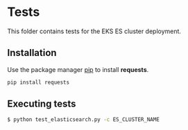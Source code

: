 # Tests

This folder contains tests for the EKS ES cluster deployment.

## Installation

Use the package manager [pip](https://pip.pypa.io/en/stable/) to install **requests**.

```bash
pip install requests
```

## Executing tests

```bash
$ python test_elasticsearch.py -c ES_CLUSTER_NAME
```